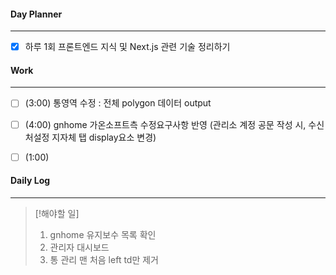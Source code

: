 
#### Day Planner
---
- [x] 하루 1회 프론트엔드 지식 및 Next.js 관련 기술 정리하기


#### Work
---
- [ ] (3:00) 통영역 수정 : 전체 polygon 데이터 output
- [ ] (4:00) gnhome 가온소프트측 수정요구사항 반영 (관리소 계정 공문 작성 시, 수신처설정 지자체 탭 display요소 변경)
- [ ] (1:00) 


#### Daily Log
---
> [!해야할 일]
> 1. gnhome 유지보수 목록 확인
> 2. 관리자 대시보드
> 3. 통 관리 맨 처음 left td만 제거

